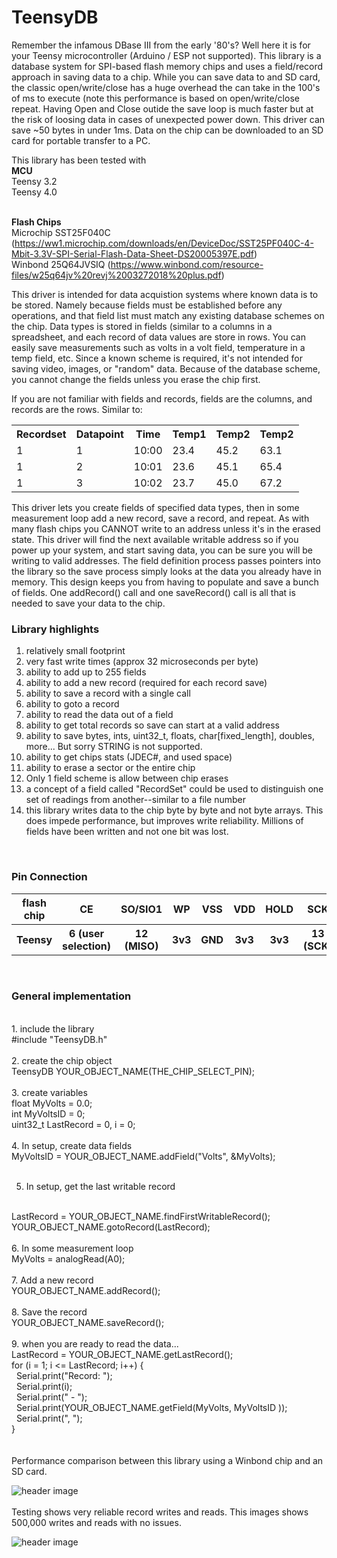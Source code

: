 # TeensyDB
Remember the infamous DBase III from the early '80's? Well here it is for your Teensy microcontroller (Arduino / ESP not supported). This library is a database system for SPI-based flash memory chips and uses a field/record approach in saving data to a chip. While you can save data to and SD card, the classic open/write/close has a huge overhead the can take in the 100's of ms to execute (note this performance is based on open/write/close repeat. Having Open and Close outide the save loop is much faster but at the risk of loosing data in cases of unexpected power down. This driver can save ~50 bytes in under 1ms. Data on the chip can be downloaded to an SD card for portable transfer to a PC. 

This library has been tested with
<br>
<b>MCU</b>
<br>
Teensy 3.2
<br>
Teensy 4.0
<br>
<br>

<b>Flash Chips</b>
<br>
Microchip		SST25F040C (https://ww1.microchip.com/downloads/en/DeviceDoc/SST25PF040C-4-Mbit-3.3V-SPI-Serial-Flash-Data-Sheet-DS20005397E.pdf)
<br>
Winbond 		25Q64JVSIQ (https://www.winbond.com/resource-files/w25q64jv%20revj%2003272018%20plus.pdf)

This driver is intended for data acquistion systems where known data is to be stored. Namely because fields must be established before any operations, and that field list must match any existing database schemes on the chip. Data types is stored in fields (similar to a columns in a spreadsheet, and each record of data values are store in rows. You can easily save measurements such as volts in a volt field, temperature in a temp field, etc. Since a known scheme is required, it's not intended for saving video, images, or "random" data. Because of the database scheme, you cannot change the fields unless you erase the chip first.

If you are not familiar with fields and records, fields are the columns, and records are the rows. Similar to:

<table>
  <tr>
    <th>Recordset</th>
    <th>Datapoint</th>
    <th>Time</th>
    <th>Temp1</th>
    <th>Temp2</th>
    <th>Temp2</th>
    
  </tr>
  <tr>
    <td>1</td>
    <td>1</td>
    <td>10:00</td>
    <td>23.4</td>
    <td>45.2</td>
    <td>63.1</td>
  </tr>
  <tr>
    <td>1</td>
    <td>2</td>
    <td>10:01</td>
    <td>23.6</td>
    <td>45.1</td>
    <td>65.4</td>
  </tr>
    <tr>
      <td>1</td>
    <td>3</td>
    <td>10:02</td>
    <td>23.7</td>
    <td>45.0</td>
    <td>67.2</td>
  </tr>
</table>

This driver lets you create fields of specified data types, then in some measurement loop add a new record, save a record, and repeat. As with many flash chips you CANNOT write to an address unless it's in the erased state. This driver will find the next available writable address so if you power up your system, and start saving data, you can be sure you will be writing to valid addresses. The field definition process passes pointers into the library so the save process simply looks at the data you already have in memory. This design keeps you from having to populate and save a bunch of fields. One addRecord() call and one saveRecord() call is all that is needed to save your data to the chip.
<br>
<b><h3>Library highlights</b></h3>
1. relatively small footprint
2. very fast write times (approx 32 microseconds per byte)
3. ability to add up to 255 fields
4. ability to add a new record (required for each record save)
5. ability to save a record with a single call
6. ability to goto a record
7. ability to read the data out of a field 
8. ability to get total records so save can start at a valid address
10. ability to save bytes, ints, uint32_t, floats, char[fixed_length], doubles, more... But sorry STRING is not supported. 
11. ability to get chips stats (JDEC#, and used space)
12. ability to erase a sector or the entire chip
13. Only 1 field scheme is allow between chip erases
14. a concept of a field called "RecordSet" could be used to distinguish one set of readings from another--similar to a file number
15. this library writes data to the chip byte by byte and not byte arrays. This does impede performance, but improves write reliability. Millions of fields have been written and not one bit was lost.
<br>
<b><h3>Pin Connection</b></h3>
<table>
  <tr>
    <th>flash chip</th>
    <th>CE</th>
    <th>SO/SIO1</th>
    <th>WP</th>
    <th>VSS</th>
    <th>VDD</th>
    <th>HOLD</th>
    <th>SCK</th>
    <th>SI/SIO0</th>
  </tr>
  <tr>
    <th>Teensy</th>
    <th>6 (user selection)</th>
    <th>12 (MISO)</th>
    <th>3v3</th>
    <th>GND</th>
    <th>3v3</th>
    <th>3v3</th>
    <th>13 (SCK)</th>
    <th> 11 (MOSI)</th>
  </tr>
</table>
<br>  
<b><h3>General implementation</b></h3>
<br>
1. include the library
<br>
#include "TeensyDB.h"
<br>
<br>
2. create the chip object
<br>
TeensyDB YOUR_OBJECT_NAME(THE_CHIP_SELECT_PIN);
<br>
<br>
3. create variables
<br>
float MyVolts = 0.0;
<br>
int MyVoltsID = 0;
<br>
uint32_t LastRecord = 0, i = 0;
<br>
<br>
4. In setup, create data fields
<br>
MyVoltsID = YOUR_OBJECT_NAME.addField("Volts", &MyVolts);
<br>
<br>

5. In setup, get the last writable record
<br>
LastRecord = YOUR_OBJECT_NAME.findFirstWritableRecord();
<br>
YOUR_OBJECT_NAME.gotoRecord(LastRecord);
<br>
<br>
6. In some measurement loop
<br>
MyVolts = analogRead(A0);
<br>
<br>
7. Add a new record
<br>
YOUR_OBJECT_NAME.addRecord();
<br>
<br>
8. Save the record
<br>
YOUR_OBJECT_NAME.saveRecord();
<br>
<br>
9. when you are ready to read the data...
<br>
LastRecord = YOUR_OBJECT_NAME.getLastRecord();
<br>
for (i = 1; i <= LastRecord; i++) {
<br>
&nbsp Serial.print("Record: ");
<br>
&nbsp Serial.print(i);
<br>
&nbsp Serial.print(" - ");
<br>
&nbsp Serial.print(YOUR_OBJECT_NAME.getField(MyVolts, MyVoltsID ));
<br>
&nbsp Serial.print(", ");
<br>
}
<br>
<br>
<br>
Performance comparison between this library using a Winbond chip and an SD card.

![header image](https://raw.github.com/KrisKasprzak/DBase/master/Images/PerformanceComparison.jpg)
<br>
<br>
Testing shows very reliable record writes and reads. This images shows 500,000 writes and reads with no issues.

![header image](https://raw.github.com/KrisKasprzak/DBase/master/Images/SaveReliability.jpg)

